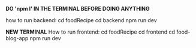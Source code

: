**DO 'npm I' IN THE TERMINAL BEFORE DOING ANYTHING**

how to run backend:
cd foodRecipe
cd backend
npm run dev

**NEW TERMINAL**
How to run frontend:
cd foodRecipe
cd frontend
cd food-blog-app
npm run dev
